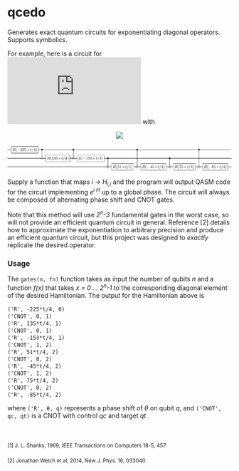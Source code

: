 # qcedo
Generates exact quantum circuits for exponentiating diagonal operators. Supports symbolics.

For example, here is a circuit for ![](https://latex.codecogs.com/gif.latex?e%5E%7B-i%20t%20%5Chat%7BH%7D%7D) with
<p align="center"> 
<img src="https://latex.codecogs.com/gif.latex?%5Chat%7BH%7D%3D%5Ctext%7Bdiag%7D%281%2C%202%2C%204%2C%208%2C%2016%2C%2032%2C%2064%2C%20128%29">
</p>

![circuit example](samples/example1.png)

Supply a function that maps *i → H<sub>i,i</sub>* and the program will output QASM code for the circuit implementing *e<sup>i H</sup>* up to a global phase. The circuit will always be composed of alternating phase shift and CNOT gates.

Note that this method will use *2<sup>n</sup>-3* fundamental gates in the worst case, so will not provide an efficient quantum circuit in general. Reference [2] details how to approximate the exponentiation to arbitrary precision and produce an efficient quantum circuit, but this project was designed to *exactly* replicate the desired operator.

### Usage

The `gates(n, fn)` function takes as input the number of qubits *n* and a function *f(x)* that takes *x = 0 ... 2<sup>n</sup>-1* to the corresponding diagonal element of the desired Hamiltonian. The output for the Hamiltonian above is 
```
('R', -225*t/4, 0)
('CNOT', 0, 1)
('R', 135*t/4, 1)
('CNOT', 0, 1)
('R', -153*t/4, 1)
('CNOT', 1, 2)
('R', 51*t/4, 2)
('CNOT', 0, 2)
('R', -45*t/4, 2)
('CNOT', 1, 2)
('R', 75*t/4, 2)
('CNOT', 0, 2)
('R', -85*t/4, 2)
```
where `('R', θ, q)` represents a phase shift of *θ* on qubit *q*, and `('CNOT', qc, qt)` is a CNOT with control *qc* and target *qt*.

<br>

<sub>[1] J. L. Shanks, 1969, IEEE Transactions on Computers 18-5, 457</sub>

<sub>[2] Jonathan Welch et al, 2014, New J. Phys. 16, 033040</sub>

